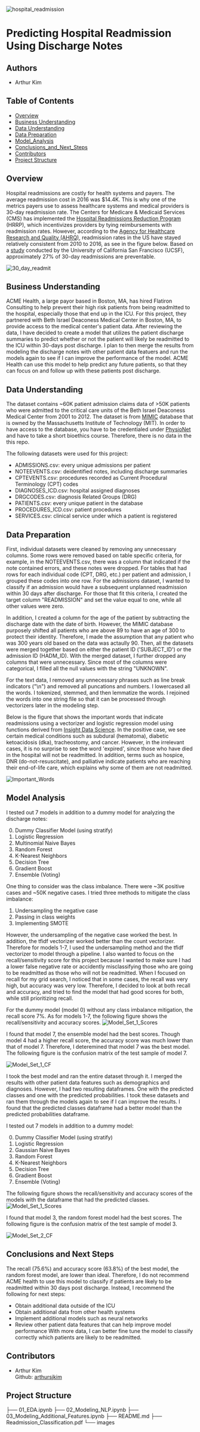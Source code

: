 ![hospital_readmission](./images/hospital-readmission.jpeg)
# Predicting Hospital Readmission Using Discharge Notes

## Authors
* Arthur Kim

## Table of Contents
* [Overview](#overview)
* [Business Understanding](#business-understanding)
* [Data Understanding](#data-understanding)
* [Data Preparation](#data-preparation)
* [Model_Analysis](#model-analysis)
* [Conclusions_and_Next_Steps](#conclusions_and_next_steps)
* [Contributors](#contributors)
* [Project Structure](#project-structure)

## Overview
Hospital readmissions are costly for health systems and payers. The average readmission cost in 2016 was $14.4K. This is why one of the metrics payers use to assess healthcare systems and medical providers is 30-day readmission rate. The Centers for Medicare & Medicaid Services (CMS) has implemented the [Hospital Readmissions Reduction Program](https://www.cms.gov/Medicare/Medicare-Fee-for-Service-Payment/AcuteInpatientPPS/Readmissions-Reduction-Program) (HRRP), which incentivizes providers by tying reimbursements with readmission rates. However, according to the [Agency for Healthcare Research and Quality (AHRQ)](https://www.hcup-us.ahrq.gov/reports/statbriefs/sb248-Hospital-Readmissions-2010-2016.jsp), readmission rates in the US have stayed relatively consistent from 2010 to 2016, as see in the figure below. Based on a [study](https://jamanetwork.com/journals/jamainternalmedicine/fullarticle/2498846) conducted by the University of California San Francisco (UCSF), approximately 27% of 30-day readmissions are preventable.

![30_day_readmit](./images/30_day_readmissions.png)

## Business Understanding
ACME Health, a large payor based in Boston, MA, has hired Flatiron Consulting to help prevent their high risk patients from being readmitted to the hospital, especially those that end up in the ICU. For this project, they partnered with Beth Israel Deaconess Medical Center in Boston, MA, to provide access to the medical center's patient data. After reviewing the data, I have decided to create a model that utilizes the patient discharge summaries to predict whether or not the patient will likely be readmitted to the ICU within 30-days post discharge. I plan to then merge the results from modeling the discharge notes with other patient data featuers and run the models again to see if I can improve the performance of the model. ACME Health can use this model to help predict any future patients, so that they can focus on and follow up with these patients post discharge.

## Data Understanding
The dataset contains ~60K patient admission claims data of >50K patients who were admitted to the critical care units of the Beth Israel Deaconess Medical Center from 2001 to 2012. The dataset is from [MIMIC](https://mimic.mit.edu/) database that is owned by the Massachusetts Institute of Technology (MIT). In order to have access to the database, you have to be credentialed under [PhysioNet](https://physionet.org/settings/credentialing/) and have to take a short bioethics course. Therefore, there is no data in the this repo.

The following datasets were used for this project:
* ADMISSIONS.csv: every unique admissions per patient
* NOTEEVENTS.csv: deidentified notes, including discharge summaries
* CPTEVENTS.csv: procedures recorded as Current Procedural Terminology (CPT) codes
* DIAGNOSES_ICD.csv: hospital assigned diagnoses
* DRGCODES.csv: diagnosis Related Groups (DRG)
* PATIENTS.csv: every unique patient in the database
* PROCEDURES_ICD.csv: patient procedures
* SERVICES.csv: clinical service under which a patient is registered

## Data Preparation
First, individual datasets were cleaned by removing any unnecessary columns. Some rows were removed based on table specific criteria, for example, in the NOTEEVENTS.csv, there was a column that indicated if the note contained errors, and these notes were dropped. For tables that had rows for each individual code (CPT, DRG, etc.) per patient and admission, I grouped these codes into one row. For the admissions dataset, I wanted to classify if an admission would have a subsequent unplanned readmission within 30 days after discharge. For those that fit this criteria, I created the target column "READMISSION" and set the value equal to one, while all other values were zero. 

In addition, I created a column for the age of the patient by subtracting the discharge date with the date of birth. However, the MIMIC database purposely shifted all patients who are above 89 to have an age of 300 to protect their identity. Therefore, I made the assumption that any patient who was 300 years old based on the data was actaully 90. Then, all the datasets were merged together based on either the patient ID ('SUBJECT_ID') or the admission ID (HADM_ID). With the merged dataset, I further dropped any columns that were unnecessary. Since most of the columns were categorical, I filled all the null values with the string "UNKNOWN".

For the text data, I removed any unnecessary phrases such as line break indicators ("\n") and removed all puncations and numbers. I lowercased all the words. I tokenized, stemmed, and then lemmatize the words. I rejoined the words into one string file so that it can be processed through vectorizers later in the modeling step.

Below is the figure that shows the important words that indicate readmissions using a vectorizer and logistic regression model using functions derived from [Insight Data Science](https://blog.insightdatascience.com/how-to-solve-90-of-nlp-problems-a-step-by-step-guide-fda605278e4e). In the positive case, we see certain medical conditions such as subdural (hematoma), diabetic ketoacidosis (dka), tracheostomy, and cancer. However, in the irrelevant cases, it is no surprise to see the word 'expired', since those who have died in the hospital will not be readmitted. In addition, terms such as hospice, DNR (do-not-resuscitate), and palliative indicate patients who are reaching their end-of-life care, which explains why some of them are not readmitted.

![Important_Words](./images/Importance.png)

## Model Analysis
I tested out 7 models in addition to a dummy model for analyzing the discharge notes:

<ol start="0">
  <li> Dummy Classifier Model (using stratify)</li>
  <li>Logistic Regression</li>
  <li>Multinomial Naive Bayes</li>
  <li>Random Forest</li>
  <li>K-Nearest Neighbors</li>
  <li>Decision Tree</li>
  <li>Gradient Boost</li>
  <li>Ensemble (Voting)</li>
</ol>

One thing to consider was the class imbalance. There were ~3K positive cases and ~50K negative cases. I tried three methods to mitigate the class imbalance:
1. Undersampling the negative case
2. Passing in class weights
3. Implementing SMOTE

However, the undersampling of the negative case worked the best. In addition, the tfidf vectorizer worked better than the count vectorizer. Therefore for models 1-7, I used the undersampling method and the tfidf vectorizer to model through a pipeline. I also wanted to focus on the recall/sensitivity score for this project because I wanted to make sure I had a lower false negative rate or accidently misclassifying those who are going to be readmitted as those who will not be readmitted. When I focused on recall for my grid search, I noticed that in some cases, the recall was very high, but accuracy was very low. Therefore, I decided to look at both recall and accuracy, and tried to find the model that had good scores for both, while still prioritizing recall.

For the dummy model (model 0) without any class imbalance mitigation, the recall score 7%. As for models 1-7, the following figure shows the recall/sensitivity and accuracy scores.
![Model_Set_1_Scores](./images/Model_Scores.png)

I found that model 7, the ensemble model had the best scores. Though model 4 had a higher recall score, the accuracy score was much lower than that of model 7. Therefore, I deteremined that model 7 was the best model. The following figure is the confusion matrix of the test sample of model 7.

![Model_Set_1_CF](./images/Model_Set1_Test_CF.png)

I took the best model and ran the entire dataset through it. I merged the results with other patient data features such as demographics and diagnoses. However, I had two resulting dataframes. One with the predicted classes and one with the predicted probabilities. I took these datasets and ran them through the models again to see if I can improve the results. I found that the predicted classes dataframe had a better model than the predicted probabilities dataframe.

I tested out 7 models in addition to a dummy model:

<ol start="0">
  <li> Dummy Classifier Model (using stratify)</li>
  <li>Logistic Regression</li>
  <li>Gaussian Naive Bayes</li>
  <li>Random Forest</li>
  <li>K-Nearest Neighbors</li>
  <li>Decision Tree</li>
  <li>Gradient Boost</li>
  <li>Ensemble (Voting)</li>
</ol>

The following figure shows the recall/sensitivity and accuracy scores of the models with the dataframe that had the predicted classes.
![Model_Set_1_Scores](./images/Model_Scores2_1.png)

I found that model 3, the random forest model had the best scores. The following figure is the confusion matrix of the test sample of model 3.

![Model_Set_2_CF](./images/Model_Set1_Test_CF.png)

## Conclusions and Next Steps
The recall (75.6%) and accuracy score (63.8%) of the best model, the random forest model, are lower than ideal. Therefore, I do not recommend ACME health to use this model to classify if patients are likely to be readmitted within 30 days post discharge. Instead, I recommend the following for next steps:
* Obtain additional data outside of the ICU
* Obtain additional data from other health systems
* Implement additional models such as neural networks
* Review other patient data features that can help improve model performance
With more data, I can better fine tune the model to classify correctly which patients are likely to be readmitted.

## Contributors
- Arthur Kim <br>
    Github: [arthursjkim](https://github.com/arthursjkim)<br>
## Project Structure
├── 01_EDA.ipynb
├── 02_Modeling_NLP.ipynb
├── 03_Modeling_Additional_Features.ipynb
├── README.md
├── Readmission_Classification.pdf
└── images
